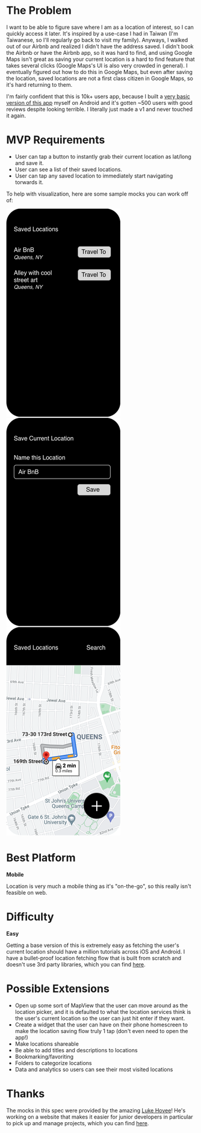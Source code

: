 # The Problem
I want to be able to figure save where I am as a location of interest, so I can quickly access it later. It's inspired by a use-case I had in Taiwan (I'm Taiwanese, so I'll regularly go back to visit my family). Anyways, I walked out of our Airbnb and realized I didn't have the address saved. I didn't book the Airbnb or have the Airbnb app, so it was hard to find, and using Google Maps isn't great as saving your current location is a hard to find feature that takes several clicks (Google Maps's UI is also very crowded in general). I eventually figured out how to do this in Google Maps, but even after saving the location, saved locations are not a first class citizen in Google Maps, so it's hard returning to them.

I'm fairly confident that this is 10k+ users app, because I built a [very basic version of this app](https://github.com/Gear61/Location-Manager) myself on Android and it's gotten ~500 users with good reviews despite looking terrible. I literally just made a v1 and never touched it again.

# MVP Requirements
- User can tap a button to instantly grab their current location as lat/long and save it.
- User can see a list of their saved locations.
- User can tap any saved location to immediately start navigating torwards it.

To help with visualization, here are some sample mocks you can work off of:


![Homepage](./media/location_manager_saved_locations.png)
![Name Location](./media/location_manager_save_current_location.png)
![Navigation](./media/location_manager_travel_to.png)

# Best Platform
**Mobile**

Location is very much a mobile thing as it's "on-the-go", so this really isn't feasible on web.

# Difficulty
**Easy**

Getting a base version of this is extremely easy as fetching the user's current location should have a million tutorials across iOS and Android. I have a bullet-proof location fetching flow that is built from scratch and doesn't use 3rd party libraries, which you can find [here](https://github.com/Gear61/Instafood).

# Possible Extensions
- Open up some sort of MapView that the user can move around as the location picker, and it is defaulted to what the location services think is the user's current location so the user can just hit enter if they want.
- Create a widget that the user can have on their phone homescreen to make the location saving flow truly 1 tap (don't even need to open the app!)
- Make locations shareable
- Be able to add titles and descriptions to locations
- Bookmarking/favoriting
- Folders to categorize locations
- Data and analytics so users can see their most visited locations

# Thanks
The mocks in this spec were provided by the amazing [Luke Hovee](https://www.linkedin.com/in/luke-hovee-2433b7b4/)! He's working on a website that makes it easier for junior developers in particular to pick up and manage projects, which you can find [here](https://www.projects-for-devs.com/#/).
